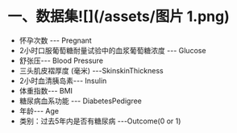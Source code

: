 # 一、数据集![](/assets/图片 1.png)

* 怀孕次数 --- Pregnant
* 2小时口服葡萄糖耐量试验中的血浆葡萄糖浓度 --- Glucose
* 舒张压--- Blood Pressure
* 三头肌皮褶厚度 \(毫米\) ---SkinskinThickness
* 2小时血清胰岛素--- Insulin
* 体重指数--- BMI
* 糖尿病血系功能 --- DiabetesPedigree
* 年龄--- Age
* 类别：过去5年内是否有糖尿病 ---Outcome\(0 or 1\)

# 



